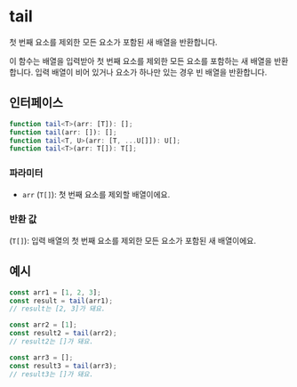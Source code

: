 # tail

첫 번째 요소를 제외한 모든 요소가 포함된 새 배열을 반환합니다.

이 함수는 배열을 입력받아 첫 번째 요소를 제외한 모든 요소를 포함하는 새 배열을 반환합니다. 입력 배열이 비어 있거나 요소가 하나만 있는 경우 빈 배열을 반환합니다.

## 인터페이스

```typescript
function tail<T>(arr: [T]): [];
function tail(arr: []): [];
function tail<T, U>(arr: [T, ...U[]]): U[];
function tail<T>(arr: T[]): T[];
```

### 파라미터

- `arr` (`T[]`): 첫 번째 요소를 제외할 배열이에요.

### 반환 값

(`T[]`): 입력 배열의 첫 번째 요소를 제외한 모든 요소가 포함된 새 배열이에요.

## 예시

```typescript
const arr1 = [1, 2, 3];
const result = tail(arr1);
// result는 [2, 3]가 돼요.

const arr2 = [1];
const result2 = tail(arr2);
// result2는 []가 돼요.

const arr3 = [];
const result3 = tail(arr3);
// result3는 []가 돼요.
```

